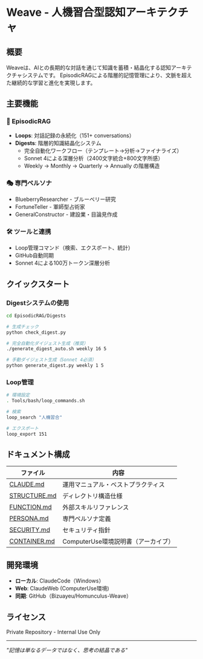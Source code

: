 # Weave - 人機習合型認知アーキテクチャ

## 概要

Weaveは、AIとの長期的な対話を通じて知識を蓄積・結晶化する認知アーキテクチャシステムです。
EpisodicRAGによる階層的記憶管理により、文脈を超えた継続的な学習と進化を実現します。

## 主要機能

### 🧠 EpisodicRAG
- **Loops**: 対話記録の永続化（151+ conversations）
- **Digests**: 階層的知識結晶化システム
  - 完全自動化ワークフロー（テンプレート→分析→ファイナライズ）
  - Sonnet 4による深層分析（2400文字統合+800文字所感）
  - Weekly → Monthly → Quarterly → Annually の階層構造

### 🎭 専門ペルソナ
- BlueberryResearcher - ブルーベリー研究
- FortuneTeller - 軍師型占術家
- GeneralConstructor - 建設業・目論見作成

### 🛠️ ツールと連携
- Loop管理コマンド（検索、エクスポート、統計）
- GitHub自動同期
- Sonnet 4による100万トークン深層分析

## クイックスタート

### Digestシステムの使用
```bash
cd EpisodicRAG/Digests

# 生成チェック
python check_digest.py

# 完全自動化ダイジェスト生成（推奨）
./generate_digest_auto.sh weekly 16 5

# 手動ダイジェスト生成（Sonnet 4必須）
python generate_digest.py weekly 1 5
```

### Loop管理
```bash
# 環境設定
. Tools/bash/loop_commands.sh

# 検索
loop_search "人機習合"

# エクスポート
loop_export 151
```

## ドキュメント構成

| ファイル | 内容 |
|---------|------|
| [CLAUDE.md](./CLAUDE.md) | 運用マニュアル・ベストプラクティス |
| [STRUCTURE.md](./STRUCTURE.md) | ディレクトリ構造仕様 |
| [FUNCTION.md](./FUNCTION.md) | 外部スキルリファレンス |
| [PERSONA.md](./PERSONA.md) | 専門ペルソナ定義 |
| [SECURITY.md](./SECURITY.md) | セキュリティ指針 |
| [CONTAINER.md](./CONTAINER.md) | ComputerUse環境説明書（アーカイブ） |

## 開発環境

- **ローカル**: ClaudeCode（Windows）
- **Web**: ClaudeWeb (ComputerUse環境)
- **同期**: GitHub（Bizuayeu/Homunculus-Weave）

## ライセンス

Private Repository - Internal Use Only

---

*"記憶は単なるデータではなく、思考の結晶である"*